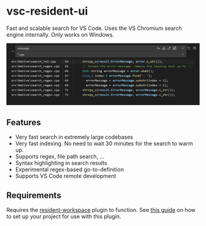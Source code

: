 # vsc-resident-ui

Fast and scalable search for VS Code. Uses the VS Chromium search engine internally. Only works on Windows.

![Screenshot](media/screenshot.png)

## Features

 - Very fast search in extremely large codebases
 - Very fast indexing. No need to wait 30 minutes for the search to warm up.
 - Supports regex, file path search, ...
 - Syntax highlighting in search results
 - Experimental regex-based go-to-definition
 - Supports VS Code remote development

## Requirements

Requires the [resident-workspace](https://marketplace.visualstudio.com/items?itemName=wouterdek.vsc-resident-workspace) plugin to function.
See [this guide](https://chromium.github.io/vs-chromium/#getting-started-project-file) on how to set up your project for use with this plugin.
